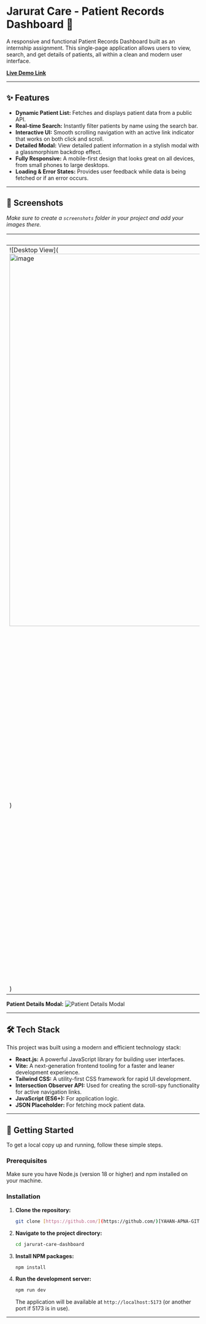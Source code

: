 # Jarurat Care - Patient Records Dashboard 🏥

A responsive and functional Patient Records Dashboard built as an internship assignment. This single-page application allows users to view, search, and get details of patients, all within a clean and modern user interface.

**[Live Demo Link]([https://[YAHAN-APNA-VERCEL-LINK-DAALEIN].vercel.app](https://jarurat-care-dashboard-two.vercel.app/))**

---

## ✨ Features

- **Dynamic Patient List:** Fetches and displays patient data from a public API.
- **Real-time Search:** Instantly filter patients by name using the search bar.
- **Interactive UI:** Smooth scrolling navigation with an active link indicator that works on both click and scroll.
- **Detailed Modal:** View detailed patient information in a stylish modal with a glassmorphism backdrop effect.
- **Fully Responsive:** A mobile-first design that looks great on all devices, from small phones to large desktops.
- **Loading & Error States:** Provides user feedback while data is being fetched or if an error occurs.

---

## 📸 Screenshots

*Make sure to create a `screenshots` folder in your project and add your images there.*

| Desktop View                                     | Mobile View                                    |
| ------------------------------------------------ | ---------------------------------------------- |
| ![Desktop View](<img width="1919" height="970" alt="image" src="https://github.com/user-attachments/assets/99729ce9-91f2-47df-9de7-537cc471da24" />
) | ![Mobile View](<img width="464" height="903" alt="image" src="https://github.com/user-attachments/assets/f2d37dce-4195-4c56-9226-fc7101abef22" />
) |

**Patient Details Modal:**
![Patient Details Modal](<img width="1919" height="1022" alt="image" src="https://github.com/user-attachments/assets/071bf785-1693-4a04-8ac7-fef65e6c77dd" />
)

---

## 🛠️ Tech Stack

This project was built using a modern and efficient technology stack:

- **React.js:** A powerful JavaScript library for building user interfaces.
- **Vite:** A next-generation frontend tooling for a faster and leaner development experience.
- **Tailwind CSS:** A utility-first CSS framework for rapid UI development.
- **Intersection Observer API:** Used for creating the scroll-spy functionality for active navigation links.
- **JavaScript (ES6+):** For application logic.
- **JSON Placeholder:** For fetching mock patient data.

---

## 🚀 Getting Started

To get a local copy up and running, follow these simple steps.

### Prerequisites

Make sure you have Node.js (version 18 or higher) and npm installed on your machine.

### Installation

1.  **Clone the repository:**
    ```bash
    git clone [https://github.com/](https://github.com/)[YAHAN-APNA-GITHUB-USERNAME-DAALEIN]/jarurat-care-dashboard.git
    ```
2.  **Navigate to the project directory:**
    ```bash
    cd jarurat-care-dashboard
    ```
3.  **Install NPM packages:**
    ```bash
    npm install
    ```
4.  **Run the development server:**
    ```bash
    npm run dev
    ```
    The application will be available at `http://localhost:5173` (or another port if 5173 is in use).

---
